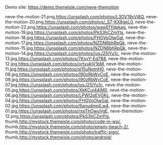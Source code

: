 Demo site: https://demo.themeisle.com/neve-themotion

neve-the-motion-21.png,https://unsplash.com/photos/L3OV19xVi8Q,
neve-the-motion-20.png,https://unsplash.com/photos/_S7-KX8geL0,
neve-the-motion-22.png,https://unsplash.com/photos/wawEfYdpkag,
neve-the-motion-19.jpg,https://unsplash.com/photos/PkS3hCZmYts,
neve-the-motion-18.jpg,https://unsplash.com/photos/FHGVoOlwGaI,
neve-the-motion-17.jpg,https://unsplash.com/photos/NZDN6bhRpQk,
neve-the-motion-15.jpg,https://unsplash.com/photos/NZDN6bhRpQk,
neve-the-motion-14.jpg,https://unsplash.com/photos/iusJ25iYu1c,
neve-the-motion-13.jpg,https://unsplash.com/photos/7KsyY-Ed7B8,
neve-the-motion-12.jpg,https://unsplash.com/photos/ortvukjV1bM,
neve-the-motion-11.jpg,https://unsplash.com/photos/qj15uNotnH0,
neve-the-motion-08.jpg,https://unsplash.com/photos/l90zRbWvCoE,
neve-the-motion-09.jpg,https://unsplash.com/photos/l90zRbWvCoE,
neve-the-motion-07.jpg,https://unsplash.com/photos/iusJ25iYu1c,
neve-the-motion-05.jpg,https://unsplash.com/photos/XkKCui44iM0,
neve-the-motion-06.jpg,https://unsplash.com/photos/LPWl2pEVGKc,
neve-the-motion-04.jpg,https://unsplash.com/photos/FHGVoOlwGaI,
neve-the-motion-02.jpg,https://unsplash.com/photos/6anudmpILw4,
neve-the-motion-01.jpg,https://unsplash.com/photos/rxpThOwuVgE,
neve-themotion-12.png,https://unsplash.com/photos/PkS3hCZmYts,
thumb,http://mystock.themeisle.com/photo/code-in-wp/,
thumb,http://mystock.themeisle.com/photo/empty-beach-2/,
thumb,http://mystock.themeisle.com/photo/traffic-sign/,
thumb,http://mystock.themeisle.com/photo/android/